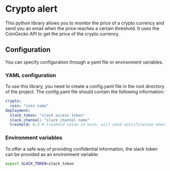 # Crypto alert
This python library allows you to monitor the price of a crypto currency and send you an email when the price reaches a certain threshold. It uses the CoinGecko API to get the price of the crypto currency.

## Configuration
You can specify configuration through a yaml file or environment variables.
### YAML configuration
To use this library, you need to create a config.yaml file in the root directory of the project. The config.yaml file should contain the following information:
```yaml
crypto:
  coin: "coin name"
deployment:
  slack_token: "slack access token"
  slack_channel: "slack channel name"
  treshold: 0.5 # treshold value in euro, will send notiification when price is above this value
```
### Environment variables
To offer a safe way of providing confidential information, the slack token can be provided as an environment variable:
```bash
export SLACK_TOKEN=slack_token
```